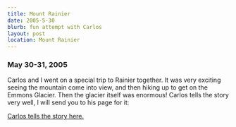 ```yaml
---
title: Mount Rainier
date: 2005-5-30
blurb: fun attempt with Carlos
layout: post
location: Mount Rainier
---
```


<h3>May 30-31, 2005</h3>


Carlos and I went on a special trip to Rainier together. It was very exciting seeing
the mountain come into view, and then hiking up to get on the Emmons Glacier.
Then the glacier itself was enormous! Carlos tells the story very well, I will
send you to his page for it:


<a href="http://spaces.msn.com/carlosp/PersonalSpace.aspx?_c11_blogpart_blogpart=blogview&_c=blogpart&partqs=amonth%3d5%26ayear%3d2005">Carlos tells the story here</ax>.

